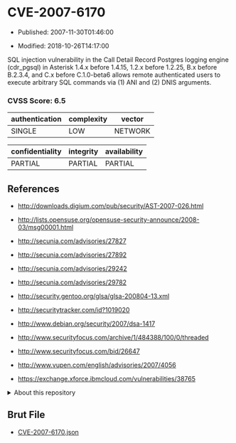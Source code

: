 # CVE-2007-6170

- Published: 2007-11-30T01:46:00

- Modified: 2018-10-26T14:17:00

SQL injection vulnerability in the Call Detail Record Postgres logging engine (cdr_pgsql) in Asterisk 1.4.x before 1.4.15, 1.2.x before 1.2.25, B.x before B.2.3.4, and C.x before C.1.0-beta6 allows remote authenticated users to execute arbitrary SQL commands via (1) ANI and (2) DNIS arguments.

### CVSS Score: **6.5**

| authentication | complexity | vector |
| --- | --- | --- |
| SINGLE | LOW | NETWORK |

| confidentiality | integrity | availability |
| --- | --- | --- |
| PARTIAL | PARTIAL | PARTIAL |

## References

* http://downloads.digium.com/pub/security/AST-2007-026.html

* http://lists.opensuse.org/opensuse-security-announce/2008-03/msg00001.html

* http://secunia.com/advisories/27827

* http://secunia.com/advisories/27892

* http://secunia.com/advisories/29242

* http://secunia.com/advisories/29782

* http://security.gentoo.org/glsa/glsa-200804-13.xml

* http://securitytracker.com/id?1019020

* http://www.debian.org/security/2007/dsa-1417

* http://www.securityfocus.com/archive/1/484388/100/0/threaded

* http://www.securityfocus.com/bid/26647

* http://www.vupen.com/english/advisories/2007/4056

* https://exchange.xforce.ibmcloud.com/vulnerabilities/38765

<details>
<summary>About this repository</summary> 

  This repository is part of the project [Live Hack CVE](https://github.com/Live-Hack-CVE). Main website can be found [www.live-hack.org](https://www.live-hack.org) 
  
  Made by [Sn0wAlice](https://github.com/Sn0wAlice) for the people that care about security and need to have a feed of the latest CVEs. Hope you enjoy it, don't forget to star the repo and follow me on [Twitter](https://twitter.com/Sn0wAlice) and [Github](https://github.com/Sn0wAlice). And that is my [personnal website](https://www.alice-snow.me/)

  - [Home Page](https://github.com/Live-Hack-CVE)
  - [Framework](https://github.com/Live-Hack-CVE/cve-framework)
  - [CVE database](https://github.com/Live-Hack-CVE/full_database)
  - [Changelog](https://github.com/Live-Hack-CVE/Changelog)
</details>

## Brut File

* [CVE-2007-6170.json](https://raw.githubusercontent.com/Live-Hack-CVE/full_database/main/cves/2007/CVE-2007-6170.json)


